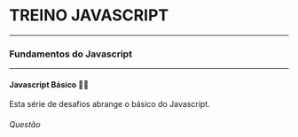 # TREINO JAVASCRIPT #
---
### Fundamentos do Javascript ###
---
#### Javascript Básico 👨‍💻
Esta série de desafios abrange o básico do Javascript.
###### Questão
